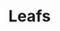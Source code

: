 ---
ee_id: '4252'
site: '1'
type: '2'
url: 2015-002-leafs
title: Leafs
year: '2015'
display_year: '2015'
medium: Foam pool noodle, gauge earrings
dims:
pitch:
ps:
live_url:
related:
youtube:
related_code:
imgs: leafs-2015-002-full-database-JH.jpg,leafs-2015-002-detail-database-JH.jpg
subheading:
download:
add_credit:
add_credits:
commission:
layout: things-i-made
---